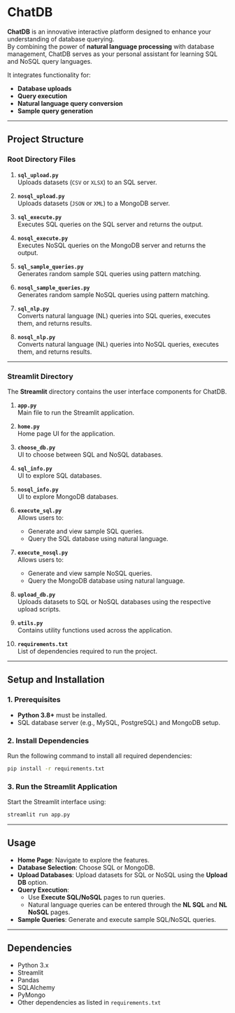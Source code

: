 # **ChatDB**

**ChatDB** is an innovative interactive platform designed to enhance your understanding of database querying.  
By combining the power of **natural language processing** with database management, ChatDB serves as your personal assistant for learning SQL and NoSQL query languages.  

It integrates functionality for:  
- **Database uploads**  
- **Query execution**  
- **Natural language query conversion**  
- **Sample query generation**  

---

## **Project Structure**

### **Root Directory Files**
1. **`sql_upload.py`**  
   Uploads datasets (`CSV` or `XLSX`) to an SQL server.

2. **`nosql_upload.py`**  
   Uploads datasets (`JSON` or `XML`) to a MongoDB server.

3. **`sql_execute.py`**  
   Executes SQL queries on the SQL server and returns the output.

4. **`nosql_execute.py`**  
   Executes NoSQL queries on the MongoDB server and returns the output.

5. **`sql_sample_queries.py`**  
   Generates random sample SQL queries using pattern matching.

6. **`nosql_sample_queries.py`**  
   Generates random sample NoSQL queries using pattern matching.

7. **`sql_nlp.py`**  
   Converts natural language (NL) queries into SQL queries, executes them, and returns results.

8. **`nosql_nlp.py`**  
   Converts natural language (NL) queries into NoSQL queries, executes them, and returns results.

---

### **Streamlit Directory**

The **Streamlit** directory contains the user interface components for ChatDB.

1. **`app.py`**  
   Main file to run the Streamlit application.

2. **`home.py`**  
   Home page UI for the application.

3. **`choose_db.py`**  
   UI to choose between SQL and NoSQL databases.

4. **`sql_info.py`**  
   UI to explore SQL databases.

5. **`nosql_info.py`**  
   UI to explore MongoDB databases.

6. **`execute_sql.py`**  
   Allows users to:  
   - Generate and view sample SQL queries.  
   - Query the SQL database using natural language.

7. **`execute_nosql.py`**  
   Allows users to:  
   - Generate and view sample NoSQL queries.  
   - Query the MongoDB database using natural language.

8. **`upload_db.py`**  
   Uploads datasets to SQL or NoSQL databases using the respective upload scripts.

9. **`utils.py`**  
   Contains utility functions used across the application.

10. **`requirements.txt`**  
    List of dependencies required to run the project.

---

## **Setup and Installation**

### **1. Prerequisites**

- **Python 3.8+** must be installed.  
- SQL database server (e.g., MySQL, PostgreSQL) and MongoDB setup.

### **2. Install Dependencies**

Run the following command to install all required dependencies:

```bash
pip install -r requirements.txt
```
### **3. Run the Streamlit Application**

Start the Streamlit interface using:

```bash
streamlit run app.py
```
---

## **Usage**

- **Home Page**: Navigate to explore the features.  
- **Database Selection**: Choose SQL or MongoDB.  
- **Upload Databases**: Upload datasets for SQL or NoSQL using the **Upload DB** option.  
- **Query Execution**:  
  - Use **Execute SQL/NoSQL** pages to run queries.  
  - Natural language queries can be entered through the **NL SQL** and **NL NoSQL** pages.  
- **Sample Queries**: Generate and execute sample SQL/NoSQL queries.  

---

## **Dependencies**

- Python 3.x  
- Streamlit  
- Pandas  
- SQLAlchemy  
- PyMongo  
- Other dependencies as listed in `requirements.txt`  

